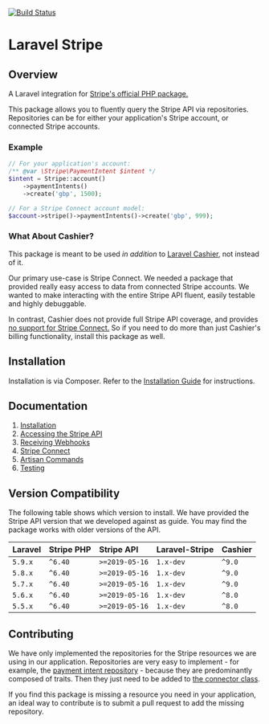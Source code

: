 [![Build Status](https://travis-ci.org/cloudcreativity/laravel-stripe.svg?branch=master)](https://travis-ci.org/cloudcreativity/laravel-stripe)

# Laravel Stripe

## Overview

A Laravel integration for [Stripe's official PHP package.](https://github.com/stripe/stripe-php)
 
This package allows you to fluently query the Stripe API via repositories.
Repositories can be for either your application's Stripe account, or connected Stripe accounts.

### Example

```php
// For your application's account:
/** @var \Stripe\PaymentIntent $intent */
$intent = Stripe::account()
    ->paymentIntents()
    ->create('gbp', 1500);

// For a Stripe Connect account model:
$account->stripe()->paymentIntents()->create('gbp', 999);
```

### What About Cashier?

This package is meant to be used *in addition* to [Laravel Cashier](https://laravel.com/docs/billing),
not instead of it.

Our primary use-case is Stripe Connect. We needed a package that provided really easy access to data from
connected Stripe accounts. We wanted to make interacting with the entire Stripe API fluent,
easily testable and highly debuggable.

In contrast, Cashier does not provide full Stripe API coverage, and provides
[no support for Stripe Connect.](https://github.com/laravel/cashier/pull/519)
So if you need to do more than just Cashier's billing functionality, install this package as well.

## Installation

Installation is via Composer. Refer to the [Installation Guide](./docs/installation.md) for
instructions.

## Documentation

1. [Installation](./docs/installation.md)
2. [Accessing the Stripe API](./docs/repositories.md)
3. [Receiving Webhooks](./docs/webhooks.md)
4. [Stripe Connect](./docs/connect.md)
5. [Artisan Commands](./docs/console.md)
6. [Testing](./docs/testing.md)

## Version Compatibility

The following table shows which version to install. We have provided the Stripe API version that we
developed against as guide. You may find the package works with older versions of the API.

| Laravel | Stripe PHP | Stripe API | Laravel-Stripe | Cashier |
| :-- | :-- | :-- | :-- |:-- |
| `5.9.x` | `^6.40` | `>=2019-05-16` | `1.x-dev` | `^9.0` |
| `5.8.x` | `^6.40` | `>=2019-05-16` | `1.x-dev` | `^9.0` |
| `5.7.x` | `^6.40` | `>=2019-05-16` | `1.x-dev` | `^9.0` |
| `5.6.x` | `^6.40` | `>=2019-05-16` | `1.x-dev` | `^8.0` |
| `5.5.x` | `^6.40` | `>=2019-05-16` | `1.x-dev` | `^8.0` |

## Contributing

We have only implemented the repositories for the Stripe resources we are using in our application.
Repositories are very easy to implement - for example, the 
[payment intent repository](./src/Repositories/PaymentIntentRepository.php) -
because they are predominantly composed of traits. Then they just need to be added to
[the connector class](./src/Connector.php).

If you find this package is missing a resource you need in your application, an ideal way to contribute
is to submit a pull request to add the missing repository.
